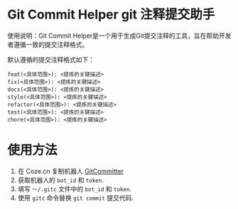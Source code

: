# Git Commit Helper git 注释提交助手

使用说明：Git Commit Helper是一个用于生成Git提交注释的工具，旨在帮助开发者遵循一致的提交注释格式。

默认遵循的提交注释格式如下：
```
feat(<具体范围>): <提炼的关键描述>
fix(<具体范围>): <提炼的关键描述>
docs(<具体范围>): <提炼的关键描述>
style(<具体范围>): <提炼的关键描述>
refactor(<具体范围>): <提炼的关键描述>
test(<具体范围>): <提炼的关键描述>
chore(<具体范围>): <提炼的关键描述>
```

# 使用方法

1. 在 Coze.cn 复制机器人 [GitCommitter](https://www.coze.cn/store/bot/7376177473538736182?panel=1&bid=6cne5n954701i)
2. 获取机器人的 `bot_id` 和 `token`.
3. 填写 `～/.gitc` 文件中的 `bot_id` 和 `token`.
4. 使用 `gitc` 命令替换 `git commit` 提交代码.